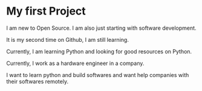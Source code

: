 # My first Project
 I am new to Open Source. I am also just starting with software development.

It is my second time on Github, I am still learning.

Currently, I am learning Python and looking for good resources on Python.

Currently, I work as a hardware engineer in a company.

I want to learn python and build softwares and want help companies with their softwares remotely.
